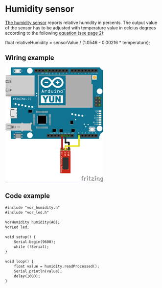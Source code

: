 # Humidity sensor

[The humidity sensor](https://www.sparkfun.com/products/9569) reports relative humidity in percents. The output value of the sensor has to be adjusted with temperature value in celcius degrees according to the following [equation (see page 2)](https://www.sparkfun.com/datasheets/Sensors/Weather/SEN-09569-HIH-4030-datasheet.pdf):

float relativeHumidity = sensorValue / (1.0546 - 0.00216 * temperature);

## Wiring example

<img src="humidity_bb.png" width="320">

## Code example

```
#include "vor_humidity.h"
#include "vor_led.h"

VorHumidity humidity(A0);
VorLed led;

void setup() {
    Serial.begin(9600);
    while (!Serial);
}

void loop() {
    float value = humidity.readProcessed();
    Serial.println(value);
    delay(1000);
}
```
